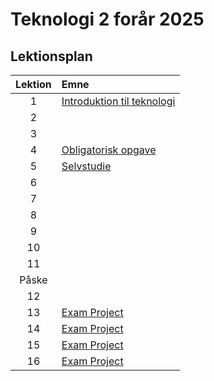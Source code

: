# Teknologi 2 forår 2025

## Lektionsplan

| Lektion |       Emne                            |
|:-----:|:----------------------------------------------------------|
|  1  | [Introduktion til teknologi ](lessons/ses1.md)           |
|  2  | [](lessons/ses2.md)                    |
|  3  | [](lessons/ses3.md)       |
|  4  | [Obligatorisk opgave](lessons/ses4.md)                          |
|  5  | [Selvstudie](lessons/ses5.md)                   |
|  6  | [](lessons/ses6.md)                  |
|  7  | [](lessons/ses7.md)                      |
|  8  | [](lessons/ses8.md)                        |
|  9  | [](lessons/ses9.md)                                      |
|  10  | [](lessons/ses10.md)                                            |
|  11  | [](lessons/ses11.md)               |
|  Påske | |
|  12  | [](lessons/ses12.md)                                            |
|  13  | [Exam Project](lessons/ses13.md)                                       |
|  14  | [Exam Project](lessons/ses14.md)                                            |
|  15  | [Exam Project](lessons/ses15.md)                                            |
|  16  | [Exam Project](lessons/ses16.md)                                            |






